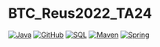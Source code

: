 # BTC_Reus2022_TA24
[![Java](https://img.shields.io/badge/Java-FrontEnd-informational)]()
[![GitHub](https://img.shields.io/badge/GitHub-Repository-lightgrey)]()
[![SQL](https://img.shields.io/badge/SQL-DataBase-yellowgreen)]()
[![Maven](https://img.shields.io/badge/Maven-ProjectStructure-blueviolet)]()
[![Spring](https://img.shields.io/badge/Spring-Structure-brightgreen)]()




